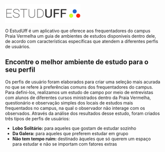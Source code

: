 !["Logo EstudUFF"](https://github.com/josepmg/projsoftware/blob/master/assets/images/logo.png)

O EstudUff é um aplicativo que oferece aos frequentadores do campus Praia Vermelha um guia de ambientes de estudos disponíveis dentro dele, de acordo com características específicas que atendem a diferentes perfis de usuários.

## Encontre o melhor ambiente de estudo para o seu perfil

Os perfis de usuário foram elaborados para criar uma seleção mais acurada no que se refere à preferências comuns dos frequentadores do campus. Para defini-los, realizamos um estudo de campo por meio de entrevistas com alunos de diferentes cursos ministrados dentro da Praia Vermelha, questionário e observação simples dos locais de estudos mais frequentados no campus, na qual o observador não interage com os observados. Através da análise dos resultados desse estudo, foram criados três tipos de perfis de usuários: 

* **Lobo Solitário:** para aqueles que gostam de estudar sozinho
* **Da Galera:** para aqueles que preferem estudar em grupo
* **Não tem tempo ruim:** destinado àqueles que só querem um espaço para estudar e não se importam com fatores extras


